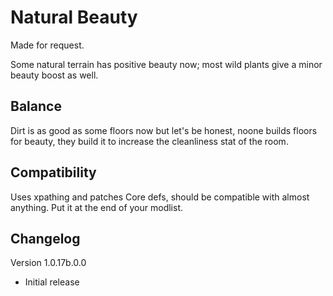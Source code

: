 # Natural Beauty
Made for request.

Some natural terrain has positive beauty now; most wild plants give a minor beauty boost as well.

## Balance
Dirt is as good as some floors now but let's be honest, noone builds floors for beauty, they build it to increase the cleanliness stat of the room.

## Compatibility
Uses xpathing and patches Core defs, should be compatible with almost anything. Put it at the end of your modlist.

## Changelog
Version 1.0.17b.0.0
- Initial release
